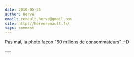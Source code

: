 ```yaml
---
date: 2010-05-25
author: Hervé
email: renault.herve@gmail.com
site: http://herverenault.fr/
tags: comment
---
```


<p>Pas mal, la photo façon "60 millions de consommateurs" ;-D</p>
---